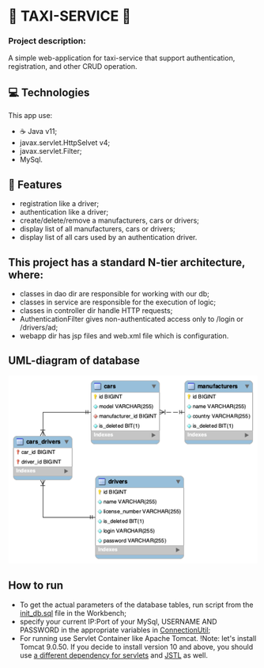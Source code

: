 # 🚕 TAXI-SERVICE 🚕
### Project description:
A simple web-application for taxi-service that support authentication, registration, and other CRUD operation.
## 💻 Technologies
This app use:
- ☕ Java v11;
- javax.servlet.HttpSelvet v4;
- javax.servlet.Filter;
- MySql.
## 🎯 Features
- registration like a driver;
- authentication like a driver;
- create/delete/remove a manufacturers, cars or drivers;
- display list of all manufacturers, cars or drivers;
- display list of all cars used by an authentication driver.
## This project has a standard N-tier architecture, where:
- classes in dao dir are responsible for working with our db;
- classes in service are responsible for the execution of logic;
- classes in controller dir handle HTTP requests;
- AuthenticationFilter gives non-authenticated access only to /login or /drivers/ad;
- webapp dir has jsp files and web.xml file which is configuration.
## UML-diagram of database
![UML-diagram](src/main/resources/taxi_UML.png)
## How to run
- To get the actual parameters of the database tables, run script from the [init_db.sql](src/main/resources/init_db.sql) file in the Workbench;
- specify your current IP:Port of your MySql, USERNAME AND PASSWORD in the appropriate variables in [ConnectionUtil](src/main/java/taxi/util/ConnectionUtil.java);
- For running use Servlet Container like Apache Tomcat.
  !Note: let's install Tomcat 9.0.50. If you decide to install version 10 and above,
  you should use [a different dependency for servlets](https://mvnrepository.com/artifact/jakarta.servlet/jakarta.servlet-api/5.0.0) and [JSTL](https://mvnrepository.com/artifact/jakarta.servlet.jsp.jstl/jakarta.servlet.jsp.jstl-api/2.0.0) as well.



